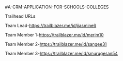 #A-CRM-APPLICATION-FOR-SCHOOLS-COLLEGES  

  Trailhead URLs

 Team Lead-https://trailblazer.me/id/jjasmine6
 
 Team Member 1-https://trailblazer.me/id/merim10
  
 Team Member 2-https://trailblazer.me/id/sangee31
 
 Team Member 3-https://trailblazer.me/id/smurugesan54
